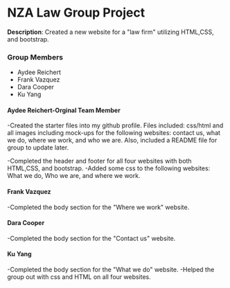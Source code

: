 # NZA Law Group Project

**Description**: Created a new website for a "law firm" utilizing HTML,CSS, and bootstrap.


### Group Members
- Aydee Reichert
- Frank Vazquez
- Dara Cooper
- Ku Yang


#### Aydee Reichert-Orginal Team Member
-Created the starter files into my github profile. Files included: css/html and all images including mock-ups for the following websites: contact us, what we do, where we work, and who we are. Also, included a README file for group to update later.

-Completed the header and footer for all four websites with both HTML,CSS, and bootstrap.
-Added some css to the following websites: What we do, Who we are, and where we work. 

#### Frank Vazquez
-Completed the body section for the "Where we work" website.


#### Dara Cooper 
-Completed the body section for the "Contact us" website.

#### Ku Yang
-Completed the body section for the "What we do"  website.
-Helped the group out with css and HTML on all four websites.


